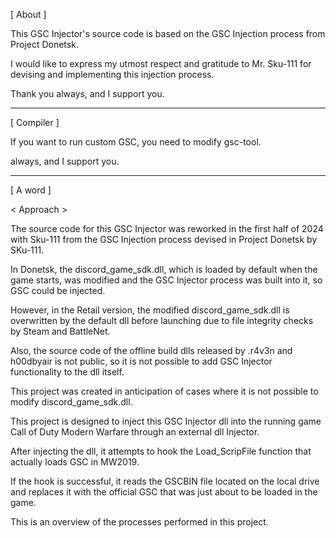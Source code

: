 [ About ]


This GSC Injector's source code is based on the GSC Injection process from Project Donetsk.

I would like to express my utmost respect and gratitude to Mr. Sku-111 for devising and implementing this injection process.

Thank you always, and I support you.


----------


[ Compiler ]


If you want to run custom GSC, you need to modify gsc-tool.

always, and I support you.


----------


[ A word ]


< Approach >

The source code for this GSC Injector was reworked in the first half of 2024 with Sku-111 from the GSC Injection process devised in Project Donetsk by SKu-111.

In Donetsk, the discord_game_sdk.dll, which is loaded by default when the game starts, was modified and the GSC Injector process was built into it, so GSC could be injected.

However, in the Retail version, the modified discord_game_sdk.dll is overwritten by the default dll before launching due to file integrity checks by Steam and BattleNet.

Also, the source code of the offline build dlls released by .r4v3n and h00dbyair is not public, so it is not possible to add GSC Injector functionality to the dll itself.

This project was created in anticipation of cases where it is not possible to modify discord_game_sdk.dll.

This project is designed to inject this GSC Injector dll into the running game Call of Duty Modern Warfare through an external dll Injector.

After injecting the dll, it attempts to hook the Load_ScripFile function that actually loads GSC in MW2019.

If the hook is successful, it reads the GSCBIN file located on the local drive and replaces it with the official GSC that was just about to be loaded in the game.

This is an overview of the processes performed in this project.
